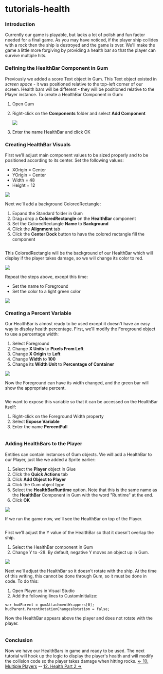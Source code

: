 # tutorials-health

### Introduction

Currently our game is playable, but lacks a lot of polish and fun factor needed for a final game. As you may have noticed, if the player ship collides with a rock then the ship is destroyed and the game is over. We'll make the game a little more forgiving by providing a health bar so that the player can survive multiple hits.

### Defining the HealthBar Component in Gum

Previously we added a score Text object in Gum. This Text object existed in _screen space_ - it was positioned relative to the top-left corner of our screen. Health bars will be different - they will be positioned relative to the Player instance. To create a HealthBar Component in Gum:

1. Open Gum
2.  Right-click on the **Components** folder and select **Add Component**

    ![](../../../media/2021-03-img_604d883db3d10.png)
3. Enter the name HealthBar and click OK

### Creating HealthBar Visuals

First we'll adjust main component values to be sized properly and to be positioned according to its center. Set the following values:

* XOrigin = Center
* YOrigin = Center
* Width = 48
* Height = 12

![](../../../media/2021-03-img_604d8b4084d1a.png)

Next we'll add a background ColoredRectangle:

1. Expand the Standard folder in Gum
2. Drag+drop a **ColoredRectangle** on the **HealthBar** component
3. Set the ColoredRectangle **Name** to **Background**
4. Click the **Alignment** tab
5. Click the **Center Dock** button to have the colored rectangle fill the component



<figure><img src="../../../media/2016-01-2021_March_13_212209.gif" alt=""><figcaption></figcaption></figure>

 This ColoredRectangle will be the background of our HealthBar which will display if the player takes damage, so we will change its color to red.

![](../../../media/2021-03-img_604d8d29a6a1b.png)

Repeat the steps above, except this time:

* Set the name to Foreground
* Set the color to a light green color

![](../../../media/2021-03-img_604d8da489655.png)

### Creating a Percent Variable

Our HealthBar is almost ready to be used except it doesn't have an easy way to display health percentage. First, we'll modify the Foreground object to use a percentage width:

1. Select Foreground
2. Change **X Units** to **Pixels From Left**
3. Change **X Origin** to **Left**
4. Change **Width** to **100**
5. Change its **Width Unit** to **Percentage of Container**

![](../../../media/2021-03-img_604d8fb05b5ef.png)

Now the Foreground can have its width changed, and the green bar will show the appropriate percent. 

<figure><img src="../../../media/2016-01-2021_March_13_213724.gif" alt=""><figcaption></figcaption></figure>

 We want to expose this variable so that it can be accessed on the HealthBar itself:

1. Right-click on the Foreground Width property
2. Select **Expose Variable**
3. Enter the name **PercentFull**



<figure><img src="../../../media/2016-01-2021_March_13_211926.gif" alt=""><figcaption></figcaption></figure>



### Adding HealthBars to the Player

Entities can contain instances of Gum objects. We will add a HealthBar to our Player, just like we added a Sprite earlier:

1. Select the **Player** object in Glue
2. Click the **Quick Actions** tab
3. Click **Add Object to Player**
4. Click the Gum object type
5. Select the **HealthBarRuntime** option. Note that this is the same name as the **HealthBar** Component in Gum with the word "Runtime" at the end.
6. Click **OK**

![](../../../media/2022-12-img_63a84de9a55de.png)

If we run the game now, we'll see the HealthBar on top of the Player. 

<figure><img src="../../../media/2016-01-2021_March_13_214537.gif" alt=""><figcaption></figcaption></figure>

 First we'll adjust the Y value of the HealthBar so that it doesn't overlap the ship.

1. Select the HealthBar component in Gum
2. Change Y to -28. By default, negative Y moves an object up in Gum.

![](../../../media/2021-03-img_604d93d39b18b.png)

Next we'll adjust the HealthBar so it doesn't rotate with the ship. At the time of this writing, this cannot be done through Gum, so it must be done in code. To do this:

1. Open Player.cs in Visual Studio
2. Add the following lines to CustomInitialize:

&#x20;

```
var hudParent = gumAttachmentWrappers[0];
hudParent.ParentRotationChangesRotation = false;
```

Now the HealthBar appears above the player and does not rotate with the player. 

<figure><img src="../../../media/2016-01-2021_March_13_220225.gif" alt=""><figcaption></figcaption></figure>



### Conclusion

Now we have our HealthBars in game and ready to be used. The next tutorial will hook up the logic to display the player's health and will modify the collision code so the player takes damage when hitting rocks. [<- 10. Multiple Players](tutorials-multiple-players.md) -- [12. Health Part 2 ->](tutorials-health-part-2.md)

